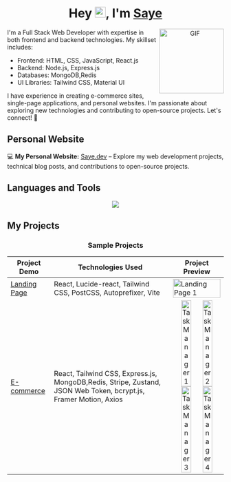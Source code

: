 <h1 align="center">Hey <img src="https://media.giphy.com/media/hvRJCLFzcasrR4ia7z/giphy.gif" width="25px">, I'm <a href="https://shwetang550.github.io/profile/">Saye</a></h1>

<p align="center">
  <img align="right" height="150rem" alt="GIF" src="https://miro.medium.com/max/1080/1*VFYWXlag5Sxqgpq7EHJ7CA.gif" />
</p>

I'm a Full Stack Web Developer with expertise in both frontend and backend technologies. My skillset includes:

- Frontend: HTML, CSS, JavaScript, React.js
- Backend: Node.js, Express.js
- Databases: MongoDB,Redis
- UI Libraries: Tailwind CSS, Material UI

I have experience in creating e-commerce sites, single-page applications, and personal websites. I'm passionate about exploring new technologies and contributing to open-source projects. Let's connect! 🌟

## Personal Website

💻 **My Personal Website:** [Saye.dev](https://sayeorle.vercel.app/) – Explore my web development projects, technical blog posts, and contributions to open-source projects.

## Languages and Tools

<p align="center">
     <img src="https://skillicons.dev/icons?i=html,css,js,react,nextjs,tailwind,materialui,nodejs,express,git,mongodb,redis,postman,vite">
</p>

## My Projects

<h3 align="center">Sample Projects</h3>

| Project Demo | Technologies Used | Project Preview |
|--------------|-------------------|-----------------|
| [Landing Page](https://github.com/Saye0/Basic-Projects/tree/main/landing-pabe1) | React, Lucide-react, Tailwind CSS, PostCSS, Autoprefixer, Vite | <img src="https://github.com/user-attachments/assets/ddbe5f6b-d7be-4384-b45c-842385cdf7f9" width="100%" alt="Landing Page 1">|
| [E-commerce](https://github.com/Saye0/FullStack-eCommerce) | React, Tailwind CSS, Express.js, MongoDB,Redis, Stripe, Zustand, JSON Web Token, bcrypt.js, Framer Motion, Axios | <div align="center"><img src="https://github.com/user-attachments/assets/4c645db0-7455-419a-90c6-dc784ee547cd" width="45%" alt="Task Manager 1"><img src="https://github.com/user-attachments/assets/bb158d89-b05a-4eae-947e-77665e6830d9" width="45%" alt="Task Manager 2"><br><img src="https://github.com/user-attachments/assets/89b12043-4eb0-4750-979b-85673aa6de56" width="45%" alt="Task Manager 3"><img src="https://github.com/user-attachments/assets/2addb325-2c34-4042-ae91-ee9f55f3e990" width="45%" alt="Task Manager 4"></div>|





